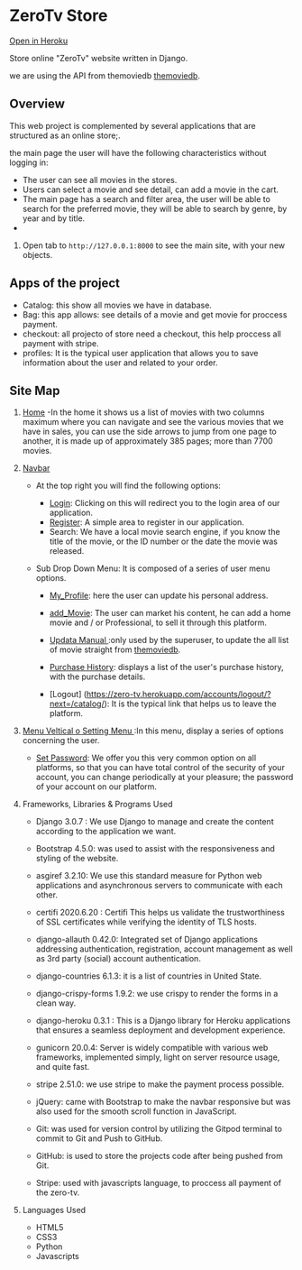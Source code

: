 # ZeroTv Store

[Open in Heroku](https://zero-tv.herokuapp.com/catalog/)

Store online "ZeroTv" website written in Django.

we are using the API from themoviedb [themoviedb](https://api.themoviedb.org/).

## Overview

This web project is complemented by several applications that are structured as an online store;.

the main page the user will have the following characteristics without logging in:

* The user can see all movies in the stores.
* Users can select a movie and see detail, can add a movie in the cart.
* The main page has a search and filter area, the user will be able to search for the preferred movie, they will be able to search by genre, by year and by title.
* 
1. Open tab to `http://127.0.0.1:8000` to see the main site, with your new objects.
## Apps of the project
 * Catalog: this show all movies we have in database.
 * Bag: this app allows: see details of a movie and get movie for proccess payment.
 * checkout: all projecto of store need a checkout, this help proccess all payment with stripe.
 * profiles: It is the typical user application that allows you to save information about the user and related to your order.  
## Site Map

1. [Home](https://zero-tv.herokuapp.com/catalog/)
-In the home it shows us a list of movies with two columns maximum where you can navigate and see the various movies that we have in sales, you can use the side arrows to jump from one page to another, it is made up of approximately 385 pages; more than 7700 movies.

2. [Navbar](https://zero-tv.herokuapp.com/catalog/)
    - At the top right you will find the following options:
        - [Login](http://127.0.0.1:8000/accounts/login/?next=/catalog/): Clicking on this will redirect you to the login area of our application.
        - [Register](https://zero-tv.herokuapp.com/accounts/signup/?next=/catalog/): A simple area to register in our application.
        - Search: We have a local movie search engine, if you know the title of the movie, or the ID number or the date the movie was released.

    - Sub Drop Down Menu: It is composed of a series of user menu options.
        - [My_Profile](https://zero-tv.herokuapp.com/accounts/signup/?next=/catalog/): here the user can update his personal address.
        - [add_Movie](https://zero-tv.herokuapp.com/catalog/add/): The user can market his content, he can add a home movie and / or Professional, to sell it through this platform.

        - [Updata Manual ]():only used by the superuser, to update the all list of movie straight from [themoviedb](https://api.themoviedb.org).

        - [Purchase History](https://zero-tv.herokuapp.com/profiles/order_history): displays a list of the user's purchase history, with the purchase details.

        - [Logout] (https://zero-tv.herokuapp.com/accounts/logout/?next=/catalog/): It is the typical link that helps us to leave the platform.

3. [Menu Veltical o Setting Menu ](https://zero-tv.herokuapp.com/accounts/logout/?next=/catalog/):In this menu, display a series of options concerning the user.

    - [Set Password](https://zero-tv.herokuapp.com/accounts/password/change/): We offer you this very common option on all platforms, so that you can have total control of the security of your account, you can change periodically at your pleasure; the password of your account on our platform.

4. Frameworks, Libraries & Programs Used
    - Django 3.0.7 : We use Django to manage and create the content according to the application we want.

    - Bootstrap 4.5.0: was used to assist with the responsiveness and styling of the website.
    - asgiref 3.2.10: We use this standard measure for Python web applications and asynchronous servers to communicate with each other.
    - certifi 2020.6.20 : Certifi This helps us validate the trustworthiness of SSL certificates while verifying the identity of TLS hosts.
    - django-allauth 0.42.0: Integrated set of Django applications addressing authentication, registration, account management as well as 3rd party (social) account authentication.
    - django-countries 6.1.3:  it is a list of countries in United State.
    - django-crispy-forms 1.9.2: we use crispy to render the forms in a clean way.
    - django-heroku 0.3.1 : This is a Django library for Heroku applications that ensures a seamless deployment and development experience.
    - gunicorn 20.0.4: Server is widely compatible with various web frameworks, implemented simply, light on server resource usage, and quite fast.
    - stripe 2.51.0: we use stripe to make the payment process possible.
    - jQuery: came with Bootstrap to make the navbar responsive but was also used for the smooth scroll function in JavaScript.
    - Git: was used for version control by utilizing the Gitpod terminal to commit to Git and Push to GitHub.
    - GitHub: is used to store the projects code after being pushed from Git.
    - Stripe: used with javascripts language, to proccess all payment of the zero-tv.

5. Languages Used
    - HTML5
    - CSS3
    - Python
    - Javascripts
    



